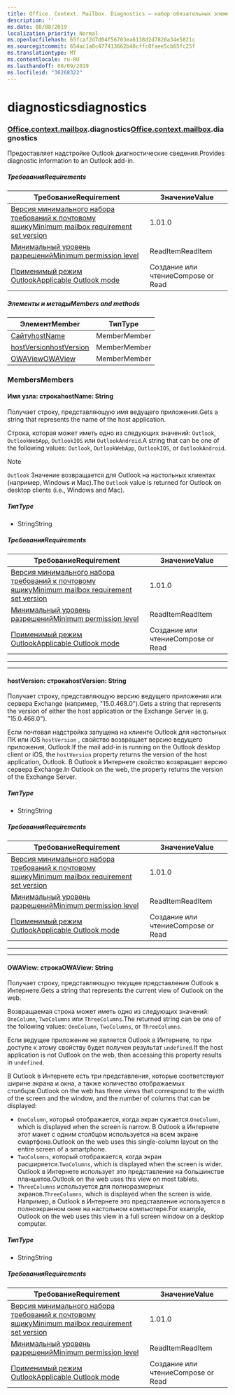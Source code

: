 ```yaml
---
title: Office. Context. Mailbox. Diagnostics — набор обязательных элементов 1,7
description: ''
ms.date: 08/08/2019
localization_priority: Normal
ms.openlocfilehash: 65fcaf2d7d04f56703ea6138d2d7820a34e5821c
ms.sourcegitcommit: 654ac1a0c477413662b48cffc0faee5cb65fc25f
ms.translationtype: MT
ms.contentlocale: ru-RU
ms.lasthandoff: 08/09/2019
ms.locfileid: "36268322"
---
```

# <a name="diagnostics"></a><span data-ttu-id="c3e0a-102">diagnostics</span><span class="sxs-lookup"><span data-stu-id="c3e0a-102">diagnostics</span></span>

### <a name="officeofficemdcontextofficecontextmdmailboxofficecontextmailboxmddiagnostics"></a><span data-ttu-id="c3e0a-103">[Office](Office.md)[.context](Office.context.md)[.mailbox](Office.context.mailbox.md).diagnostics</span><span class="sxs-lookup"><span data-stu-id="c3e0a-103">[Office](Office.md)[.context](Office.context.md)[.mailbox](Office.context.mailbox.md).diagnostics</span></span>

<span data-ttu-id="c3e0a-104">Предоставляет надстройке Outlook диагностические сведения.</span><span class="sxs-lookup"><span data-stu-id="c3e0a-104">Provides diagnostic information to an Outlook add-in.</span></span>

##### <a name="requirements"></a><span data-ttu-id="c3e0a-105">Требования</span><span class="sxs-lookup"><span data-stu-id="c3e0a-105">Requirements</span></span>

|<span data-ttu-id="c3e0a-106">Требование</span><span class="sxs-lookup"><span data-stu-id="c3e0a-106">Requirement</span></span>| <span data-ttu-id="c3e0a-107">Значение</span><span class="sxs-lookup"><span data-stu-id="c3e0a-107">Value</span></span>|
|---|---|
|[<span data-ttu-id="c3e0a-108">Версия минимального набора требований к почтовому ящику</span><span class="sxs-lookup"><span data-stu-id="c3e0a-108">Minimum mailbox requirement set version</span></span>](/office/dev/add-ins/reference/requirement-sets/outlook-api-requirement-sets)| <span data-ttu-id="c3e0a-109">1.0</span><span class="sxs-lookup"><span data-stu-id="c3e0a-109">1.0</span></span>|
|[<span data-ttu-id="c3e0a-110">Минимальный уровень разрешений</span><span class="sxs-lookup"><span data-stu-id="c3e0a-110">Minimum permission level</span></span>](/outlook/add-ins/understanding-outlook-add-in-permissions)| <span data-ttu-id="c3e0a-111">ReadItem</span><span class="sxs-lookup"><span data-stu-id="c3e0a-111">ReadItem</span></span>|
|[<span data-ttu-id="c3e0a-112">Применимый режим Outlook</span><span class="sxs-lookup"><span data-stu-id="c3e0a-112">Applicable Outlook mode</span></span>](/outlook/add-ins/#extension-points)| <span data-ttu-id="c3e0a-113">Создание или чтение</span><span class="sxs-lookup"><span data-stu-id="c3e0a-113">Compose or Read</span></span>|

##### <a name="members-and-methods"></a><span data-ttu-id="c3e0a-114">Элементы и методы</span><span class="sxs-lookup"><span data-stu-id="c3e0a-114">Members and methods</span></span>

| <span data-ttu-id="c3e0a-115">Элемент</span><span class="sxs-lookup"><span data-stu-id="c3e0a-115">Member</span></span> | <span data-ttu-id="c3e0a-116">Тип</span><span class="sxs-lookup"><span data-stu-id="c3e0a-116">Type</span></span> |
|--------|------|
| [<span data-ttu-id="c3e0a-117">Сайту</span><span class="sxs-lookup"><span data-stu-id="c3e0a-117">hostName</span></span>](#hostname-string) | <span data-ttu-id="c3e0a-118">Member</span><span class="sxs-lookup"><span data-stu-id="c3e0a-118">Member</span></span> |
| [<span data-ttu-id="c3e0a-119">hostVersion</span><span class="sxs-lookup"><span data-stu-id="c3e0a-119">hostVersion</span></span>](#hostversion-string) | <span data-ttu-id="c3e0a-120">Member</span><span class="sxs-lookup"><span data-stu-id="c3e0a-120">Member</span></span> |
| [<span data-ttu-id="c3e0a-121">OWAView</span><span class="sxs-lookup"><span data-stu-id="c3e0a-121">OWAView</span></span>](#owaview-string) | <span data-ttu-id="c3e0a-122">Member</span><span class="sxs-lookup"><span data-stu-id="c3e0a-122">Member</span></span> |

### <a name="members"></a><span data-ttu-id="c3e0a-123">Members</span><span class="sxs-lookup"><span data-stu-id="c3e0a-123">Members</span></span>

#### <a name="hostname-string"></a><span data-ttu-id="c3e0a-124">Имя узла: строка</span><span class="sxs-lookup"><span data-stu-id="c3e0a-124">hostName: String</span></span>

<span data-ttu-id="c3e0a-125">Получает строку, представляющую имя ведущего приложения.</span><span class="sxs-lookup"><span data-stu-id="c3e0a-125">Gets a string that represents the name of the host application.</span></span>

<span data-ttu-id="c3e0a-126">Строка, которая может иметь одно из следующих значений: `Outlook`, `OutlookWebApp`, `OutlookIOS` или `OutlookAndroid`.</span><span class="sxs-lookup"><span data-stu-id="c3e0a-126">A string that can be one of the following values: `Outlook`, `OutlookWebApp`, `OutlookIOS`, or `OutlookAndroid`.</span></span>

> [!NOTE]
> <span data-ttu-id="c3e0a-127">`Outlook` Значение возвращается для Outlook на настольных клиентах (например, Windows и Mac).</span><span class="sxs-lookup"><span data-stu-id="c3e0a-127">The `Outlook` value is returned for Outlook on desktop clients (i.e., Windows and Mac).</span></span>

##### <a name="type"></a><span data-ttu-id="c3e0a-128">Тип</span><span class="sxs-lookup"><span data-stu-id="c3e0a-128">Type</span></span>

*   <span data-ttu-id="c3e0a-129">String</span><span class="sxs-lookup"><span data-stu-id="c3e0a-129">String</span></span>

##### <a name="requirements"></a><span data-ttu-id="c3e0a-130">Требования</span><span class="sxs-lookup"><span data-stu-id="c3e0a-130">Requirements</span></span>

|<span data-ttu-id="c3e0a-131">Требование</span><span class="sxs-lookup"><span data-stu-id="c3e0a-131">Requirement</span></span>| <span data-ttu-id="c3e0a-132">Значение</span><span class="sxs-lookup"><span data-stu-id="c3e0a-132">Value</span></span>|
|---|---|
|[<span data-ttu-id="c3e0a-133">Версия минимального набора требований к почтовому ящику</span><span class="sxs-lookup"><span data-stu-id="c3e0a-133">Minimum mailbox requirement set version</span></span>](/office/dev/add-ins/reference/requirement-sets/outlook-api-requirement-sets)| <span data-ttu-id="c3e0a-134">1.0</span><span class="sxs-lookup"><span data-stu-id="c3e0a-134">1.0</span></span>|
|[<span data-ttu-id="c3e0a-135">Минимальный уровень разрешений</span><span class="sxs-lookup"><span data-stu-id="c3e0a-135">Minimum permission level</span></span>](/outlook/add-ins/understanding-outlook-add-in-permissions)| <span data-ttu-id="c3e0a-136">ReadItem</span><span class="sxs-lookup"><span data-stu-id="c3e0a-136">ReadItem</span></span>|
|[<span data-ttu-id="c3e0a-137">Применимый режим Outlook</span><span class="sxs-lookup"><span data-stu-id="c3e0a-137">Applicable Outlook mode</span></span>](/outlook/add-ins/#extension-points)| <span data-ttu-id="c3e0a-138">Создание или чтение</span><span class="sxs-lookup"><span data-stu-id="c3e0a-138">Compose or Read</span></span>|

---
---

#### <a name="hostversion-string"></a><span data-ttu-id="c3e0a-139">hostVersion: строка</span><span class="sxs-lookup"><span data-stu-id="c3e0a-139">hostVersion: String</span></span>

<span data-ttu-id="c3e0a-140">Получает строку, представляющую версию ведущего приложения или сервера Exchange (например, "15.0.468.0").</span><span class="sxs-lookup"><span data-stu-id="c3e0a-140">Gets a string that represents the version of either the host application or the Exchange Server (e.g. "15.0.468.0").</span></span>

<span data-ttu-id="c3e0a-141">Если почтовая надстройка запущена на клиенте Outlook для настольных ПК или iOS `hostVersion` , свойство возвращает версию ведущего приложения, Outlook.</span><span class="sxs-lookup"><span data-stu-id="c3e0a-141">If the mail add-in is running on the Outlook desktop client or iOS, the `hostVersion` property returns the version of the host application, Outlook.</span></span> <span data-ttu-id="c3e0a-142">В Outlook в Интернете свойство возвращает версию сервера Exchange.</span><span class="sxs-lookup"><span data-stu-id="c3e0a-142">In Outlook on the web, the property returns the version of the Exchange Server.</span></span>

##### <a name="type"></a><span data-ttu-id="c3e0a-143">Тип</span><span class="sxs-lookup"><span data-stu-id="c3e0a-143">Type</span></span>

*   <span data-ttu-id="c3e0a-144">String</span><span class="sxs-lookup"><span data-stu-id="c3e0a-144">String</span></span>

##### <a name="requirements"></a><span data-ttu-id="c3e0a-145">Требования</span><span class="sxs-lookup"><span data-stu-id="c3e0a-145">Requirements</span></span>

|<span data-ttu-id="c3e0a-146">Требование</span><span class="sxs-lookup"><span data-stu-id="c3e0a-146">Requirement</span></span>| <span data-ttu-id="c3e0a-147">Значение</span><span class="sxs-lookup"><span data-stu-id="c3e0a-147">Value</span></span>|
|---|---|
|[<span data-ttu-id="c3e0a-148">Версия минимального набора требований к почтовому ящику</span><span class="sxs-lookup"><span data-stu-id="c3e0a-148">Minimum mailbox requirement set version</span></span>](/office/dev/add-ins/reference/requirement-sets/outlook-api-requirement-sets)| <span data-ttu-id="c3e0a-149">1.0</span><span class="sxs-lookup"><span data-stu-id="c3e0a-149">1.0</span></span>|
|[<span data-ttu-id="c3e0a-150">Минимальный уровень разрешений</span><span class="sxs-lookup"><span data-stu-id="c3e0a-150">Minimum permission level</span></span>](/outlook/add-ins/understanding-outlook-add-in-permissions)| <span data-ttu-id="c3e0a-151">ReadItem</span><span class="sxs-lookup"><span data-stu-id="c3e0a-151">ReadItem</span></span>|
|[<span data-ttu-id="c3e0a-152">Применимый режим Outlook</span><span class="sxs-lookup"><span data-stu-id="c3e0a-152">Applicable Outlook mode</span></span>](/outlook/add-ins/#extension-points)| <span data-ttu-id="c3e0a-153">Создание или чтение</span><span class="sxs-lookup"><span data-stu-id="c3e0a-153">Compose or Read</span></span>|

---
---

#### <a name="owaview-string"></a><span data-ttu-id="c3e0a-154">OWAView: строка</span><span class="sxs-lookup"><span data-stu-id="c3e0a-154">OWAView: String</span></span>

<span data-ttu-id="c3e0a-155">Получает строку, представляющую текущее представление Outlook в Интернете.</span><span class="sxs-lookup"><span data-stu-id="c3e0a-155">Gets a string that represents the current view of Outlook on the web.</span></span>

<span data-ttu-id="c3e0a-156">Возвращаемая строка может иметь одно из следующих значений: `OneColumn`, `TwoColumns` или `ThreeColumns`.</span><span class="sxs-lookup"><span data-stu-id="c3e0a-156">The returned string can be one of the following values: `OneColumn`, `TwoColumns`, or `ThreeColumns`.</span></span>

<span data-ttu-id="c3e0a-157">Если ведущее приложение не является Outlook в Интернете, то при доступе к этому свойству будет получен результат `undefined`.</span><span class="sxs-lookup"><span data-stu-id="c3e0a-157">If the host application is not Outlook on the web, then accessing this property results in `undefined`.</span></span>

<span data-ttu-id="c3e0a-158">В Outlook в Интернете есть три представления, которые соответствуют ширине экрана и окна, а также количество отображаемых столбцов:</span><span class="sxs-lookup"><span data-stu-id="c3e0a-158">Outlook on the web has three views that correspond to the width of the screen and the window, and the number of columns that can be displayed:</span></span>

*   <span data-ttu-id="c3e0a-159">`OneColumn`, который отображается, когда экран сужается.</span><span class="sxs-lookup"><span data-stu-id="c3e0a-159">`OneColumn`, which is displayed when the screen is narrow.</span></span> <span data-ttu-id="c3e0a-160">В Outlook в Интернете этот макет с одним столбцом используется на всем экране смартфона.</span><span class="sxs-lookup"><span data-stu-id="c3e0a-160">Outlook on the web uses this single-column layout on the entire screen of a smartphone.</span></span>
*   <span data-ttu-id="c3e0a-161">`TwoColumns`, который отображается, когда экран расширяется.</span><span class="sxs-lookup"><span data-stu-id="c3e0a-161">`TwoColumns`, which is displayed when the screen is wider.</span></span> <span data-ttu-id="c3e0a-162">Outlook в Интернете использует это представление на большинстве планшетов.</span><span class="sxs-lookup"><span data-stu-id="c3e0a-162">Outlook on the web uses this view on most tablets.</span></span>
*   <span data-ttu-id="c3e0a-163">`ThreeColumns` используется для полноразмерных экранов.</span><span class="sxs-lookup"><span data-stu-id="c3e0a-163">`ThreeColumns`, which is displayed when the screen is wide.</span></span> <span data-ttu-id="c3e0a-164">Например, в Outlook в Интернете это представление используется в полноэкранном окне на настольном компьютере.</span><span class="sxs-lookup"><span data-stu-id="c3e0a-164">For example, Outlook on the web uses this view in a full screen window on a desktop computer.</span></span>

##### <a name="type"></a><span data-ttu-id="c3e0a-165">Тип</span><span class="sxs-lookup"><span data-stu-id="c3e0a-165">Type</span></span>

*   <span data-ttu-id="c3e0a-166">String</span><span class="sxs-lookup"><span data-stu-id="c3e0a-166">String</span></span>

##### <a name="requirements"></a><span data-ttu-id="c3e0a-167">Требования</span><span class="sxs-lookup"><span data-stu-id="c3e0a-167">Requirements</span></span>

|<span data-ttu-id="c3e0a-168">Требование</span><span class="sxs-lookup"><span data-stu-id="c3e0a-168">Requirement</span></span>| <span data-ttu-id="c3e0a-169">Значение</span><span class="sxs-lookup"><span data-stu-id="c3e0a-169">Value</span></span>|
|---|---|
|[<span data-ttu-id="c3e0a-170">Версия минимального набора требований к почтовому ящику</span><span class="sxs-lookup"><span data-stu-id="c3e0a-170">Minimum mailbox requirement set version</span></span>](/office/dev/add-ins/reference/requirement-sets/outlook-api-requirement-sets)| <span data-ttu-id="c3e0a-171">1.0</span><span class="sxs-lookup"><span data-stu-id="c3e0a-171">1.0</span></span>|
|[<span data-ttu-id="c3e0a-172">Минимальный уровень разрешений</span><span class="sxs-lookup"><span data-stu-id="c3e0a-172">Minimum permission level</span></span>](/outlook/add-ins/understanding-outlook-add-in-permissions)| <span data-ttu-id="c3e0a-173">ReadItem</span><span class="sxs-lookup"><span data-stu-id="c3e0a-173">ReadItem</span></span>|
|[<span data-ttu-id="c3e0a-174">Применимый режим Outlook</span><span class="sxs-lookup"><span data-stu-id="c3e0a-174">Applicable Outlook mode</span></span>](/outlook/add-ins/#extension-points)| <span data-ttu-id="c3e0a-175">Создание или чтение</span><span class="sxs-lookup"><span data-stu-id="c3e0a-175">Compose or Read</span></span>|
